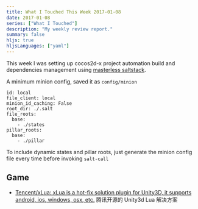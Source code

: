 ```yaml
---
title: What I Touched This Week 2017-01-08
date: 2017-01-08
series: ["What I Touched"]
description: "My weekly review report."
summary: false
hljs: true
hljsLanguages: ["yaml"]
---
```


This week I was setting up cocos2d-x project automation build and dependencies management using [masterless saltstack][1].

A minimum minion config, saved it as `config/minion`

    id: local
    file_client: local
    minion_id_caching: False
    root_dir: ./.salt
    file_roots:
      base:
        - ./states
    pillar_roots:
      base:
        - ./pillar

To include dynamic states and pillar roots, just generate the minion config file every time before invoking `salt-call`

## Game

- [Tencent/xLua: xLua is a hot-fix solution plugin for Unity3D, it supports android, ios, windows, osx, etc.][2] 腾讯开源的 Unity3d  Lua 解决方案

[1]:    https://docs.saltstack.com/en/latest/topics/tutorials/quickstart.html
[2]:    https://github.com/Tencent/xLua

